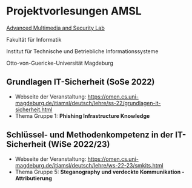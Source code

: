 # Projektvorlesungen AMSL
[Advanced Multimedia and Security Lab](https://omen.cs.uni-magdeburg.de/itiamsl/)

Fakultät für Informatik

Institut für Technische und Betriebliche Informationssysteme

Otto-von-Guericke-Universität Magdeburg

## Grundlagen IT-Sicherheit (SoSe 2022)
- Webseite der Veranstaltung: https://omen.cs.uni-magdeburg.de/itiamsl/deutsch/lehre/ss-22/grundlagen-it-sicherheit.html
- Thema Gruppe 1: **Phishing Infrastructure Knowledge**

## Schlüssel- und Methodenkompetenz in der IT-Sicherheit (WiSe 2022/23)
- Webseite der Veranstaltung: https://omen.cs.uni-magdeburg.de/itiamsl/deutsch/lehre/ws-22-23/smkits.html
- Thema Gruppe 5: **Steganography und verdeckte Kommunikation - Attributierung**
